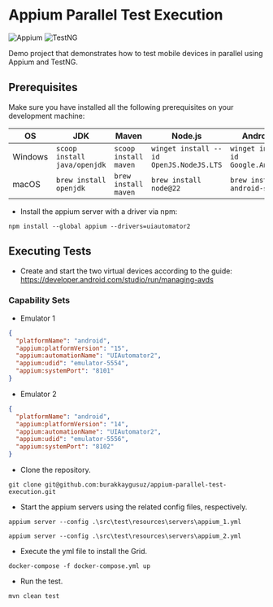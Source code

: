 # Appium Parallel Test Execution

![Appium](https://img.shields.io/maven-central/v/io.appium/java-client?color=%23428bca&label=appium&logo=appium&style=for-the-badge) ![TestNG](https://img.shields.io/maven-central/v/org.testng/testng?color=%23ffcc66&label=testng&logo=testng&style=for-the-badge)

Demo project that demonstrates how to test mobile devices in parallel using Appium and TestNG.

## Prerequisites

Make sure you have installed all the following prerequisites on your development machine:

| OS      | JDK                          | Maven                 | Node.js                                 | Android Studio                                |
| ------- | ---------------------------- | --------------------- | --------------------------------------- | --------------------------------------------- |
| Windows | `scoop install java/openjdk` | `scoop install maven` | `winget install --id OpenJS.NodeJS.LTS` | `winget install -e --id Google.AndroidStudio` |
| macOS   | `brew install openjdk`       | `brew install maven`  | `brew install node@22`                  | `brew install --cask android-studio`          |

- Install the appium server with a driver via npm:

```shell
npm install --global appium --drivers=uiautomator2
```

## Executing Tests

- Create and start the two virtual devices according to the
  guide: <https://developer.android.com/studio/run/managing-avds>

### Capability Sets

- Emulator 1

```json
{
  "platformName": "android",
  "appium:platformVersion": "15",
  "appium:automationName": "UIAutomator2",
  "appium:udid": "emulator-5554",
  "appium:systemPort": "8101"
}
```

- Emulator 2

```json
{
  "platformName": "android",
  "appium:platformVersion": "14",
  "appium:automationName": "UIAutomator2",
  "appium:udid": "emulator-5556",
  "appium:systemPort": "8102"
}
```

- Clone the repository.

```shell
git clone git@github.com:burakkaygusuz/appium-parallel-test-execution.git
```

- Start the appium servers using the related config files, respectively.

```shell
appium server --config .\src\test\resources\servers\appium_1.yml

appium server --config .\src\test\resources\servers\appium_2.yml
```

- Execute the yml file to install the Grid.

```shell
docker-compose -f docker-compose.yml up
```

- Run the test.

```shell
mvn clean test
```
